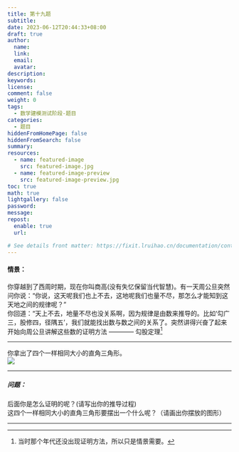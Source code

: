 ```yaml
---
title: 第十九题
subtitle:
date: 2023-06-12T20:44:33+08:00
draft: true
author:
  name:
  link:
  email:
  avatar:
description:
keywords:
license:
comment: false
weight: 0
tags:
  - 数学建模测试阶段-题目
categories:
  - 题目
hiddenFromHomePage: false
hiddenFromSearch: false
summary:
resources:
  - name: featured-image
    src: featured-image.jpg
  - name: featured-image-preview
    src: featured-image-preview.jpg
toc: true
math: true
lightgallery: false
password:
message:
repost:
  enable: true
  url:

# See details front matter: https://fixit.lruihao.cn/documentation/content-management/introduction/#front-matter
---
```

#### 情景：
你穿越到了西周时期，现在你叫商高(没有失忆保留当代智慧)。有一天周公旦突然问你说：“你说，这天呢我们也上不去，这地呢我们也量不尽，那怎么才能知到这天地之间的规律呢？”  
你回道：“天上不去，地量不尽也没关系啊，因为规律是由数来推导的。比如‘勾广三，股修四，径隅五’，我们就能找出数与数之间的关系了。突然讲得兴奋了起来开始向周公旦讲解这些数的证明方法 ———— 勾股定理[^1]
***
你拿出了四个一样相同大小的直角三角形。  
![](/img/1919(1).jpg)

***
##### 问题：
后面你是怎么证明的呢？(请写出你的推导过程)  
这四个一样相同大小的直角三角形要摆出一个什么呢？（请画出你摆放的图形）
***







[^1]: 当时那个年代还没出现证明方法，所以只是情景需要。
<!--more-->
